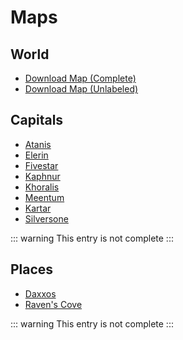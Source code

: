 # Maps

## World

- [Download Map (Complete)](/images/aumyr-world-map-eng.jpg)
- [Download Map (Unlabeled)](/images/aumyr-world-map-unlabeled.jpg)

## Capitals

- [Atanis](/images/map-atanis.jpg)
- [Elerin](/images/map-elerin.jpg)
- [Fivestar](/images/map-fivestar.jpg)
- [Kaphnur](/images/map-kaphnur.jpg)
- [Khoralis](/images/map-khoralis.jpg)
- [Meentum](/images/map-meentum.jpg)
- [Kartar](/images/map-kartar.jpg)
- [Silversone](/images/map-silverstone.jpg)

::: warning
This entry is not complete
:::

## Places

- [Daxxos](/images/map-daxxos.jpg)
- [Raven's Cove](/images/map-ravens-cove.jpg)

::: warning
This entry is not complete
:::
